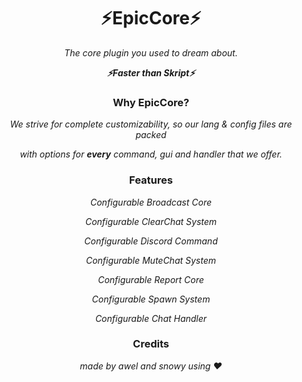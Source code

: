 <h1 align="center">⚡EpicCore⚡</h1><div align="center">
<i>The core plugin you used to dream about.</i>
  
<i><b>⚡Faster than Skript⚡</b></i>

<h3 align="center">Why EpicCore?</h3><div align="center">
  
<i>We strive for complete customizability, so our lang & config files are packed</i> 

<i>with options for <b>every</b> command, gui and handler that we offer.</i>


<h3 align="center">Features</h3><div align="center">
  
<i>Configurable Broadcast Core</i>

<i>Configurable ClearChat System</i>

<i>Configurable Discord Command</i>

<i>Configurable MuteChat System</i>

<i>Configurable Report Core</i>

<i>Configurable Spawn System</i>

<i>Configurable Chat Handler</i>

<h3 align="center">Credits</h3><div align="center">
<i>made by awel and snowy using ❤️</i>
